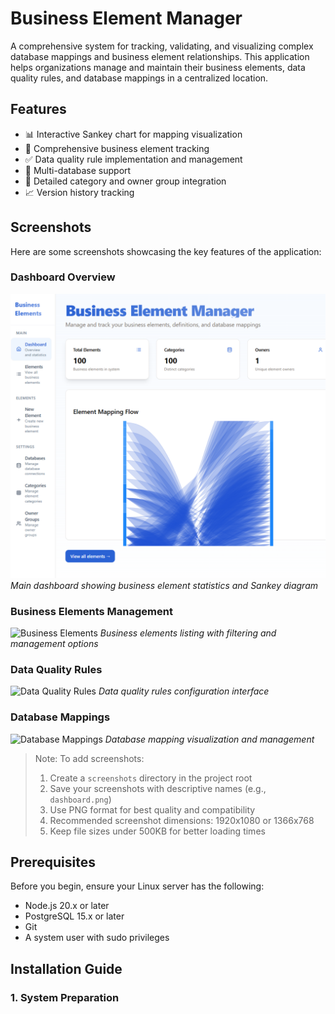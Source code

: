 # Business Element Manager

A comprehensive system for tracking, validating, and visualizing complex database mappings and business element relationships. This application helps organizations manage and maintain their business elements, data quality rules, and database mappings in a centralized location.

## Features

- 📊 Interactive Sankey chart for mapping visualization
- 📝 Comprehensive business element tracking
- ✅ Data quality rule implementation and management
- 🔄 Multi-database support
- 🏢 Detailed category and owner group integration
- 📈 Version history tracking

## Screenshots

Here are some screenshots showcasing the key features of the application:

### Dashboard Overview
![Dashboard Overview](./screenshots/dashboard.png)
*Main dashboard showing business element statistics and Sankey diagram*

### Business Elements Management
![Business Elements](./screenshots/elements.png)
*Business elements listing with filtering and management options*

### Data Quality Rules
![Data Quality Rules](./screenshots/rules.png)
*Data quality rules configuration interface*

### Database Mappings
![Database Mappings](./screenshots/mappings.png)
*Database mapping visualization and management*

> Note: To add screenshots:
> 1. Create a `screenshots` directory in the project root
> 2. Save your screenshots with descriptive names (e.g., `dashboard.png`)
> 3. Use PNG format for best quality and compatibility
> 4. Recommended screenshot dimensions: 1920x1080 or 1366x768
> 5. Keep file sizes under 500KB for better loading times

## Prerequisites

Before you begin, ensure your Linux server has the following:

- Node.js 20.x or later
- PostgreSQL 15.x or later
- Git
- A system user with sudo privileges

## Installation Guide

### 1. System Preparation